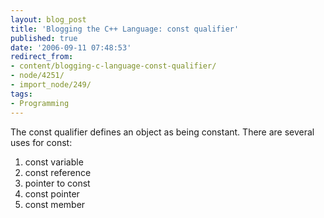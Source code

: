 ```yaml
---
layout: blog_post
title: 'Blogging the C++ Language: const qualifier'
published: true
date: '2006-09-11 07:48:53'
redirect_from:
- content/blogging-c-language-const-qualifier/
- node/4251/
- import_node/249/
tags:
- Programming
---
```


The const qualifier defines an object as being constant. There are several uses for const:

1.  const variable
2.  const reference
3.  pointer to const
4.  const pointer
5.  const member

